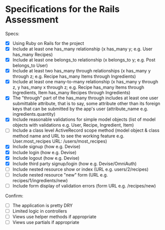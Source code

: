 # Specifications for the Rails Assessment

Specs:
- [X] Using Ruby on Rails for the project
- [X] Include at least one has_many relationship (x has_many y; e.g. User has_many Recipes)
- [X] Include at least one belongs_to relationship (x belongs_to y; e.g. Post belongs_to User)
- [X] Include at least two has_many through relationships (x has_many y through z; e.g. Recipe has_many Items through Ingredients)
- [X] Include at least one many-to-many relationship (x has_many y through z, y has_many x through z; e.g. Recipe has_many Items through Ingredients, Item has_many Recipes through Ingredients)
- [X] The "through" part of the has_many through includes at least one user submittable attribute, that is to say, some attribute other than its foreign keys that can be submitted by the app's user (attribute_name e.g. ingredients.quantity)
- [X] Include reasonable validations for simple model objects (list of model objects with validations e.g. User, Recipe, Ingredient, Item)
- [ ] Include a class level ActiveRecord scope method (model object & class method name and URL to see the working feature e.g. User.most_recipes URL: /users/most_recipes)
- [X] Include signup (how e.g. Devise)
- [X] Include login (how e.g. Devise)
- [X] Include logout (how e.g. Devise)
- [X] Include third party signup/login (how e.g. Devise/OmniAuth)
- [ ] Include nested resource show or index (URL e.g. users/2/recipes)
- [ ] Include nested resource "new" form (URL e.g. recipes/1/ingredients/new)
- [ ] Include form display of validation errors (form URL e.g. /recipes/new)

Confirm:
- [ ] The application is pretty DRY
- [ ] Limited logic in controllers
- [ ] Views use helper methods if appropriate
- [ ] Views use partials if appropriate

